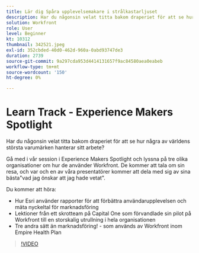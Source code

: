 ```yaml
---
title: Lär dig Spåra upplevelsemakare i strålkastarljuset
description: Har du någonsin velat titta bakom draperiet för att se hur några av världens största varumärken hanterar sitt arbete?
solution: Workfront
role: User
level: Beginner
kt: 10312
thumbnail: 342521.jpeg
exl-id: 352cbded-40d0-462d-960a-0abd93747de3
duration: 2739
source-git-commit: 9a297cda953d4414131657f9ac84580aea0eabeb
workflow-type: tm+mt
source-wordcount: '150'
ht-degree: 0%

---
```


# Learn Track - Experience Makers Spotlight

Har du någonsin velat titta bakom draperiet för att se hur några av världens största varumärken hanterar sitt arbete?

Gå med i vår session i Experience Makers Spotlight och lyssna på tre olika organisationer om hur de använder Workfront. De kommer att tala om sin resa, och var och en av våra presentatörer kommer att dela med sig av sina bästa&quot;vad jag önskar att jag hade vetat&quot;.

Du kommer att höra:

* Hur Esri använder rapporter för att förbättra användarupplevelsen och mäta nyckeltal för marknadsföring
* Lektioner från ett skrotteam på Capital One som förvandlade sin pilot på Workfront till en storskalig utrullning i hela organisationen
* Tre andra sätt än marknadsföring! - som används av Workfront inom Empire Health Plan

>[!VIDEO](https://video.tv.adobe.com/v/342521/?quality=12&learn=on)
